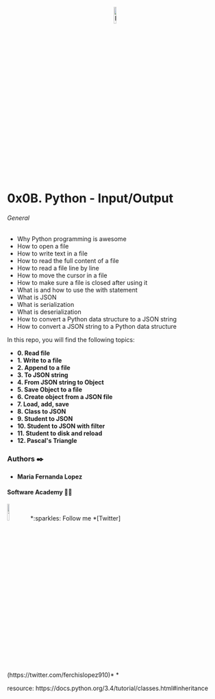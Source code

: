 <p align="center"><img src='https://upload.wikimedia.org/wikipedia/commons/thumb/2/26/Io-logo.svg/1200px-Io-logo.svg.png' alt='Banner' width=10%></p>

# 0x0B. Python - Input/Output

<p>

###### General
- Why Python programming is awesome
- How to open a file
- How to write text in a file
- How to read the full content of a file
- How to read a file line by line
- How to move the cursor in a file
- How to make sure a file is closed after using it
- What is and how to use the with statement
- What is JSON
- What is serialization
- What is deserialization
- How to convert a Python data structure to a JSON string
- How to convert a JSON string to a Python data structure
<p>

In this repo, you will find the following topics:

* __0. Read file__
* __1. Write to a file__
* __2. Append to a file__
* __3. To JSON string__
* __4. From JSON string to Object__
* __5. Save Object to a file__
* __6. Create object from a JSON file__
* __7. Load, add, save__
* __8. Class to JSON__
* __9. Student to JSON__
* __10. Student to JSON with filter__
* __11. Student to disk and reload__
* __12. Pascal's Triangle__


### Authors :black_nib:
* __Maria Fernanda Lopez__

#### Software Academy 👨‍💻

<p aling="center">
<a>
<img src="https://i.pinimg.com/originals/ba/46/c8/ba46c8090ccc536ef26c005f9f2fc404.gif" alt="Twitter" width=10% /></a>
*:sparkles: Follow me *[Twitter](https://twitter.com/ferchislopez910)*
*<p aling="center">

<p>resource:
https://docs.python.org/3.4/tutorial/classes.html#inheritance
<p>